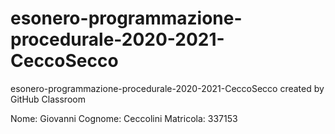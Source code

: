 # esonero-programmazione-procedurale-2020-2021-CeccoSecco
esonero-programmazione-procedurale-2020-2021-CeccoSecco created by GitHub Classroom

Nome: Giovanni 
Cognome: Ceccolini
Matricola: 337153
